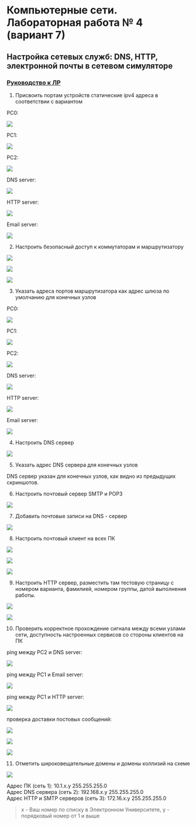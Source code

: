 # Компьютерные сети. Лабораторная работа № 4 (вариант 7)

## Настройка сетевых служб: DNS, HTTP, электронной почты в сетевом симуляторе

### [Руководство к ЛР](https://docs.google.com/document/d/1Y3VU0xgl8_Ie_3lzDZ1uW_Du-xWUnRWR/edit?usp=sharing&ouid=104050528212751164470&rtpof=true&sd=true)

1) Присвоить портам устройств статические ipv4 адреса в соответствии с вариантом

PC0:

![](imgs/img.png)

PC1:

![](imgs/img_1.png)

PC2:

![](imgs/img_2.png)

DNS server:

![](imgs/img_3.png)

HTTP server:

![](imgs/img_4.png)

Email server:

![](imgs/img_5.png)

2) Настроить безопасный доступ к коммутаторам и маршрутизатору

![](imgs/img_20.png)

![](imgs/img_21.png)

![](imgs/img_22.png)

3) Указать адреса портов маршрутизатора как адрес шлюза по умолчанию для конечных узлов

PC0:

![](imgs/img_6.png)

PC1:

![](imgs/img_7.png)

PC2:

![](imgs/img_8.png)

DNS server:

![](imgs/img_9.png)

HTTP server:

![](imgs/img_10.png)

Email server:

![](imgs/img_11.png)

4) Настроить DNS сервер

![](imgs/img_12.png)

5) Указать адрес DNS сервера для конечных узлов

DNS сервер указан для конечных узлов, как видно из предыдущих скриншотов.

6) Настроить почтовый сервер SMTP и POP3

![](imgs/img_13.png)

7) Добавить почтовые записи на DNS - сервер

![](imgs/img_14.png)

8) Настроить почтовый клиент на всех ПК

![](imgs/img_15.png)

![](imgs/img_16.png)

![](imgs/img_17.png)

9) Настроить HTTP сервер, разместить там тестовую страницу с номером варианта, фамилией, номером группы, датой
   выполнения работы.

![](imgs/img_19.png)

![](imgs/img_18.png)

10) Проверить корректное прохождение сигнала между всеми узлами сети, доступность 
    настроенных сервисов со стороны клиентов на ПК

ping между PC2 и DNS server:

![](imgs/img_27.png)

ping между PC1 и Email server:

![](imgs/img_28.png)

ping между PC1 и HTTP server:

![](imgs/img_29.png)

проверка доставки постовых сообщений:

![](imgs/img_23.png)

![](imgs/img_24.png)

![](imgs/img_25.png)

11) Отметить широковещательные домены и домены коллизий на схеме

![](imgs/img_26.png)

Адрес ПК (сеть 1): 10.1.x.y 255.255.255.0 \
Адрес DNS сервера (сеть 2): 192.168.x.y 255.255.255.0 \
Адрес HTTP и SMTP серверов (сеть 3): 172.16.x.y 255.255.255.0

> x - Ваш номер по списку в Электронном Университете, y - порядковый номер от 1 и выше
